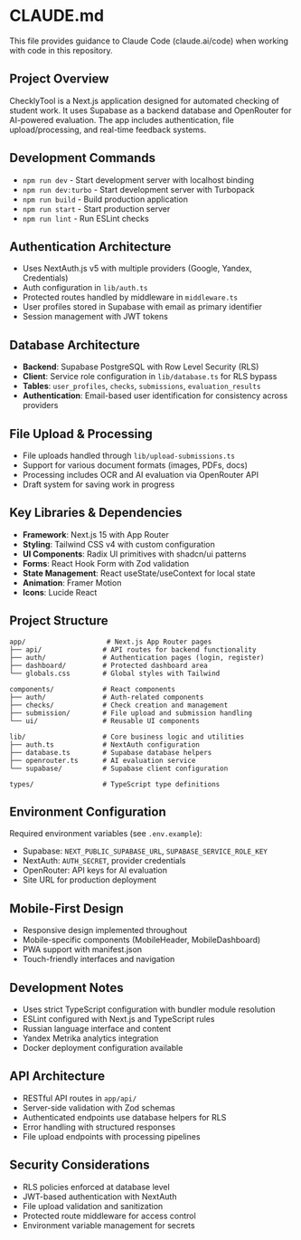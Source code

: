 # CLAUDE.md

This file provides guidance to Claude Code (claude.ai/code) when working with code in this repository.

## Project Overview

ChecklyTool is a Next.js application designed for automated checking of student work. It uses Supabase as a backend database and OpenRouter for AI-powered evaluation. The app includes authentication, file upload/processing, and real-time feedback systems.

## Development Commands

- `npm run dev` - Start development server with localhost binding
- `npm run dev:turbo` - Start development server with Turbopack
- `npm run build` - Build production application
- `npm run start` - Start production server
- `npm run lint` - Run ESLint checks

## Authentication Architecture

- Uses NextAuth.js v5 with multiple providers (Google, Yandex, Credentials)
- Auth configuration in `lib/auth.ts`
- Protected routes handled by middleware in `middleware.ts`
- User profiles stored in Supabase with email as primary identifier
- Session management with JWT tokens

## Database Architecture

- **Backend**: Supabase PostgreSQL with Row Level Security (RLS)
- **Client**: Service role configuration in `lib/database.ts` for RLS bypass
- **Tables**: `user_profiles`, `checks`, `submissions`, `evaluation_results`
- **Authentication**: Email-based user identification for consistency across providers

## File Upload & Processing

- File uploads handled through `lib/upload-submissions.ts`
- Support for various document formats (images, PDFs, docs)
- Processing includes OCR and AI evaluation via OpenRouter API
- Draft system for saving work in progress

## Key Libraries & Dependencies

- **Framework**: Next.js 15 with App Router
- **Styling**: Tailwind CSS v4 with custom configuration
- **UI Components**: Radix UI primitives with shadcn/ui patterns
- **Forms**: React Hook Form with Zod validation
- **State Management**: React useState/useContext for local state
- **Animation**: Framer Motion
- **Icons**: Lucide React

## Project Structure

```
app/                    # Next.js App Router pages
├── api/               # API routes for backend functionality
├── auth/              # Authentication pages (login, register)
├── dashboard/         # Protected dashboard area
└── globals.css        # Global styles with Tailwind

components/            # React components
├── auth/              # Auth-related components
├── checks/            # Check creation and management
├── submission/        # File upload and submission handling
└── ui/                # Reusable UI components

lib/                   # Core business logic and utilities
├── auth.ts            # NextAuth configuration
├── database.ts        # Supabase database helpers
├── openrouter.ts      # AI evaluation service
└── supabase/          # Supabase client configuration

types/                 # TypeScript type definitions
```

## Environment Configuration

Required environment variables (see `.env.example`):
- Supabase: `NEXT_PUBLIC_SUPABASE_URL`, `SUPABASE_SERVICE_ROLE_KEY`
- NextAuth: `AUTH_SECRET`, provider credentials
- OpenRouter: API keys for AI evaluation
- Site URL for production deployment

## Mobile-First Design

- Responsive design implemented throughout
- Mobile-specific components (MobileHeader, MobileDashboard)
- PWA support with manifest.json
- Touch-friendly interfaces and navigation

## Development Notes

- Uses strict TypeScript configuration with bundler module resolution
- ESLint configured with Next.js and TypeScript rules
- Russian language interface and content
- Yandex Metrika analytics integration
- Docker deployment configuration available

## API Architecture

- RESTful API routes in `app/api/`
- Server-side validation with Zod schemas
- Authenticated endpoints use database helpers for RLS
- Error handling with structured responses
- File upload endpoints with processing pipelines

## Security Considerations

- RLS policies enforced at database level
- JWT-based authentication with NextAuth
- File upload validation and sanitization
- Protected route middleware for access control
- Environment variable management for secrets
